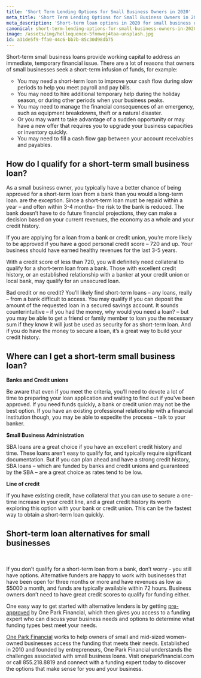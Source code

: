 ```yaml
---
title: 'Short Term Lending Options for Small Business Owners in 2020'
meta_title: 'Short Term Lending Options for Small Business Owners in 2020'
meta_description: 'Short-term loan options in 2020 for small business owners, including qualification requirements, credit scores, how long it takes to get a loan, and alternatives for low credit/bad credit short term loans.'
canonical: short-term-lending-options-for-small-business-owners-in-2020
image: /assets/img/helloquence-5fnmwej4taa-unsplash.jpg
id: a31de5f9-ffa0-44c6-bb7b-85c30d98db75
---
```

<p>Short-term small business loans provide working capital to address an immediate, temporary financial issue. There are a lot of reasons that owners of small businesses seek a short-term infusion of funds, for example:</p>

<ul style="list-style:circle;padding-left:30px;margin-bottom:30px;">
<li>You may need a short-term loan to improve your cash flow during slow periods to help you meet payroll and pay bills.</li>
<li>You may need to hire additional temporary help during the holiday season, or during other periods when your business peaks.</li>
<li>You may need to manage the financial consequences of an emergency, such as equipment breakdowns, theft or a natural disaster.</li>
<li>Or you may want to take advantage of a sudden opportunity or may have a new offer that requires you to upgrade your business capacities or inventory quickly.</li>
<li>You may need to fill a cash flow gap between your account receivables and payables.</li>
</ul>

<h2>How do I qualify for a short-term small business loan?</h2>

<p>As a small business owner, you typically have a better chance of being approved for a short-term loan from a bank than you would a long-term loan. are the exception. Since a short-term loan must be repaid within a year &ndash; and often within 3-4 months- the risk to the bank is reduced. The bank doesn&rsquo;t have to do future financial projections, they can make a decision based on your current revenues, the economy as a whole and your credit history.</p>

<p>If you are applying for a loan from a bank or credit union, you&rsquo;re more likely to be approved if you have a good personal credit score &ndash; 720 and up. Your business should have earned healthy revenues for the last 3-5 years.</p>

<p>With a credit score of less than 720, you will definitely need collateral to qualify for a short-term loan from a bank. Those with excellent credit history, or an established relationship with a banker at your credit union or local bank, may qualify for an unsecured loan.</p>

<p>Bad credit or no credit? You&rsquo;ll likely find short-term loans &ndash; any loans, really &ndash; from a bank difficult to access. You may qualify if you can deposit the amount of the requested loan in a secured savings account. It sounds counterintuitive &ndash; if you had the money, why would you need a loan? &ndash; but you may be able to get a friend or family member to loan you the necessary sum if they know it will just be used as security for as short-term loan. And if you do have the money to secure a loan, it&rsquo;s a great way to build your credit history.</p>

<h2>Where can I get a short-term small business loan?</h2>

<p><strong>Banks and Credit unions</strong></p>
<p>Be aware that even if you meet the criteria, you&rsquo;ll need to devote a lot of time to preparing your loan application and waiting to find out if you&rsquo;ve been approved. If you need funds quickly, a bank or credit union may not be the best option. If you have an existing professional relationship with a financial institution though, you may be able to expedite the process &ndash; talk to your banker.</p>

<p><strong>Small Business Administration</strong></p>

<p>SBA loans are a great choice if you have an excellent credit history and time. These loans aren&rsquo;t easy to qualify for, and typically require significant documentation. But if you can plan ahead and have a strong credit history, SBA loans &ndash; which are funded by banks and credit unions and guaranteed by the SBA &ndash; are a great choice as rates tend to be low.</p>

<p><strong>Line of credit</strong></p>

<p>If you have existing credit, have collateral that you can use to secure a one-time increase in your credit line, and a great credit history its worth exploring this option with your bank or credit union. This can be the fastest way to obtain a short-term loan quickly.</p>

<h2>Short-term loan alternatives for small businesses</h2><br />
<p>If you don&rsquo;t qualify for a short-term loan from a bank, don&rsquo;t worry - you still have options. Alternative funders are happy to work with businesses that have been open for three months or more and have revenues as low as $5000 a month, and funds are typically available within 72 hours. Business owners don&rsquo;t need to have great credit scores to qualify for funding either.</p>

<p>One easy way to get started with alternative lenders is by getting&nbsp;<a href="https://www.oneparkfinancial.com/pre-qualification">pre-approved</a>&nbsp;by One Park Financial, which then gives you access to a funding expert who can discuss your business needs and options to determine what funding types best meet your needs.</p>

<p><a href="https://www.oneparkfinancial.com/">One Park Financial</a>&nbsp;works to help owners of small and mid-sized women-owned businesses access the funding that meets their needs. Established in 2010 and founded by entrepreneurs, One Park Financial understands the challenges associated with small business loans. Visit oneparkfinancial.com or call&nbsp;855.218.8819&nbsp;and connect with a funding expert today to discover the options that make sense for you and your business.</p>